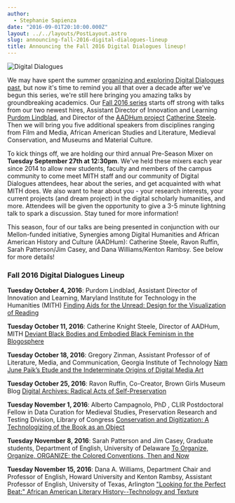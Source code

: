 ```yaml
---
author:
  - Stephanie Sapienza
date: "2016-09-01T20:10:00.000Z"
layout: ../../layouts/PostLayout.astro
slug: announcing-fall-2016-digital-dialogues-lineup
title: Announcing the Fall 2016 Digital Dialogues lineup!
---
```


![Digital Dialogues](/assets/images/2009-12-header_digital-dialogues-h.jpg)

We may have spent the summer [organizing and exploring Digital Dialogues past](http://mith.umd.edu/tag/digital-dialogues-curation/), but now it's time to remind you all that over a decade after we've begun this series, we're still here bringing you amazing talks by groundbreaking academics. Our [Fall 2016 series](http://mith.umd.edu/digital-dialogues/schedule/) starts off strong with talks from our two newest hires, Assistant Director of Innovation and Learning [Purdom Lindblad](http://mith.umd.edu/people/person/purdom-lindblad/), and Director of the [AADHum project](http://mith.umd.edu/research/synergies-among-digital-humanities-and-african-american-history-and-culture/) [Catherine Steele](http://mith.umd.edu/people/person/catherine-knight-steele/). Then we will bring you five additional speakers from disciplines ranging from Film and Media, African American Studies and Literature, Medieval Conservation, and Museums and Material Culture.

To kick things off, we are holding our third annual Pre-Season Mixer on **Tuesday September 27th at 12:30pm**. We've held these mixers each year since 2014 to allow new students, faculty and members of the campus community to come meet MITH staff and our community of Digital Dialogues attendees, hear about the series, and get acquainted with what MITH does. We also want to hear about you - your research interests, your current projects (and dream project) in the digital scholarly humanities, and more. Attendees will be given the opportunity to give a 3-5 minute lightning talk to spark a discussion. Stay tuned for more information!

This season, four of our talks are being presented in conjunction with our Mellon-funded initiative, Synergies among Digital Humanities and African American History and Culture (AADHum): Catherine Steele, Ravon Ruffin, Sarah Patterson/Jim Casey, and Dana Williams/Kenton Rambsy. See below for more details!

### Fall 2016 Digital Dialogues Lineup

**Tuesday October 4, 2016**: Purdom Lindblad, Assistant Director of Innovation and Learning, Maryland Institute for Technology in the Humanities (MITH) [Finding Aids for the Unread: Design for the Visualization of Reading](http://mith.umd.edu/dialogues/dd-fall-2016-purdom-lindblad/)

**Tuesday October 11, 2016**: Catherine Knight Steele, Director of AADHum, MITH [Deviant Black Bodies and Embodied Black Feminism in the Blogosphere](http://mith.umd.edu/dialogues/dd-fall-2016-catherine-knight-steele/)

**Tuesday October 18, 2016**: Gregory Zinman, Assistant Professor of of Literature, Media, and Communication, Georgia Institute of Technology [Nam June Paik’s Etude and the Indeterminate Origins of Digital Media Art](http://mith.umd.edu/dialogues/dd-fall-2016-gregory-zinman/)

**Tuesday October 25, 2016**: Ravon Ruffin, Co-Creator, Brown Girls Museum Blog [Digital Archives: Radical Acts of Self-Preservation](http://mith.umd.edu/dialogues/dd-fall-2016-ravon-ruffin/)

**Tuesday November 1, 2016**: Alberto Campagnolo, PhD , CLIR Postdoctoral Fellow in Data Curation for Medieval Studies, Preservation Research and Testing Division, Library of Congress [Conservation and Digitization: A Technologizing of the Book as an Object](http://mith.umd.edu/dialogues/dd-fall-2016-alberto-campagnolo/)

**Tuesday November 8, 2016**: Sarah Patterson and Jim Casey, Graduate students, Department of English, University of Delaware [To Organize, Organize, ORGANIZE: the Colored Conventions, Then and Now](http://mith.umd.edu/dialogues/dd-fall-2016-jim-casey-sarah-patterson/)

**Tuesday November 15, 2016**: Dana A. Williams, Department Chair and Professor of English, Howard University and Kenton Rambsy, Assistant Professor of English, University of Texas, Arlington ["Looking for the Perfect Beat:" African American Literary History--Technology and Texture](http://mith.umd.edu/dialogues/dd-fall-2016-dana-williams-kenton-rambsy/)
